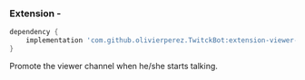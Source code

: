 ### Extension - 

```groovy
dependency {
    implementation 'com.github.olivierperez.TwitckBot:extension-viewer-promotion:0.0.4'
}
```

Promote the viewer channel when he/she starts talking.
